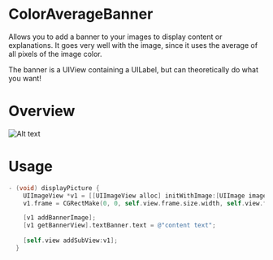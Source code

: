 ColorAverageBanner
==================

Allows you to add a banner to your images to display content or explanations. It goes very well with the image, since it uses the average of all pixels of the image color. 

The banner is a UIView containing a UILabel, but can theoretically do what you want!

Overview
========

![Alt text](https://raw.githubusercontent.com/remirobert/ColorAverageBanner/master/projectTest/record2.gif "Optional title")

Usage
=====

``` Objective-c
- (void) displayPicture {
    UIImageView *v1 = [[UIImageView alloc] initWithImage:[UIImage imageNamed:@"1"]];
    v1.frame = CGRectMake(0, 0, self.view.frame.size.width, self.view.frame.size.width);

    [v1 addBannerImage];
    [v1 getBannerView].textBanner.text = @"content text";
    
    [self.view addSubView:v1];
  }
    
```
